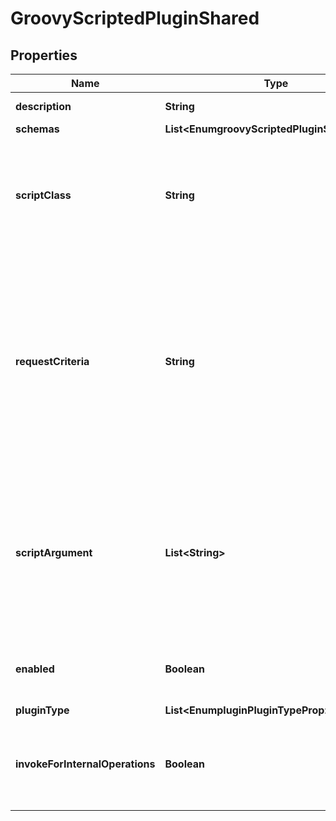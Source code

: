 

# GroovyScriptedPluginShared


## Properties

| Name | Type | Description | Notes |
|------------ | ------------- | ------------- | -------------|
|**description** | **String** | A description for this Plugin |  [optional] |
|**schemas** | **List&lt;EnumgroovyScriptedPluginSchemaUrn&gt;** |  |  |
|**scriptClass** | **String** | The fully-qualified name of the Groovy class providing the logic for the Groovy Scripted Plugin. |  |
|**requestCriteria** | **String** | Specifies a set of request criteria that may be used to indicate that this Groovy Scripted Plugin should only be invoked for operations in which the associated request matches this criteria. |  [optional] |
|**scriptArgument** | **List&lt;String&gt;** | The set of arguments used to customize the behavior for the Scripted Plugin. Each configuration property should be given in the form &#39;name&#x3D;value&#39;. |  [optional] |
|**enabled** | **Boolean** | Indicates whether the plug-in is enabled for use. |  |
|**pluginType** | **List&lt;EnumpluginPluginTypeProp&gt;** |  |  |
|**invokeForInternalOperations** | **Boolean** | Indicates whether the plug-in should be invoked for internal operations. |  [optional] |



